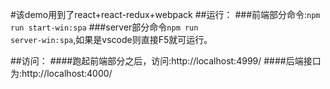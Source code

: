 #该demo用到了react+react-redux+webpack
##运行：
###前端部分命令:<code>npm run start-win:spa</code>
###server部分命令<code>npm run server-win:spa</code>,如果是vscode则直接F5就可运行。

##访问：
####跑起前端部分之后，访问:<a>http://localhost:4999/</a>
####后端接口为:<a>http://localhost:4000/</a>